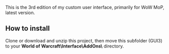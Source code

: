 This is the 3rd edition of my custom user interface, primarily for WoW MoP, latest version. 

## How to install

Clone or download and unzip this project, then move this subfolder (GUI3) to your **World of Warcraft\\Interface\\AddOns\\** directory. 
